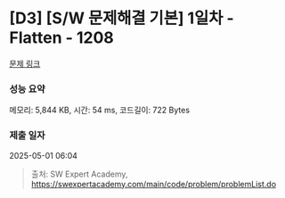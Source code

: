 # [D3] [S/W 문제해결 기본] 1일차 - Flatten - 1208 

[문제 링크](https://swexpertacademy.com/main/code/problem/problemDetail.do?contestProbId=AV139KOaABgCFAYh) 

### 성능 요약

메모리: 5,844 KB, 시간: 54 ms, 코드길이: 722 Bytes

### 제출 일자

2025-05-01 06:04



> 출처: SW Expert Academy, https://swexpertacademy.com/main/code/problem/problemList.do